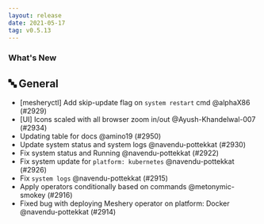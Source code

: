 ```yaml
---
layout: release
date: 2021-05-17
tag: v0.5.13
---
```


### What's New

## 🔤 General

- [mesheryctl] Add skip-update flag on `system restart` cmd @alphaX86 (#2929)
- [UI] Icons scaled with all browser zoom in/out @Ayush-Khandelwal-007 (#2934)
- Updating table for docs @amino19 (#2950)
- Update system status and system logs @navendu-pottekkat (#2930)
- Fix system status and Running @navendu-pottekkat (#2922)
- Fix system update for `platform: kubernetes` @navendu-pottekkat (#2926)
- Fix `system logs` @navendu-pottekkat (#2915)
- Apply operators conditionally based on commands @metonymic-smokey (#2916)
- Fixed bug with deploying Meshery operator on platform: Docker @navendu-pottekkat (#2914)
